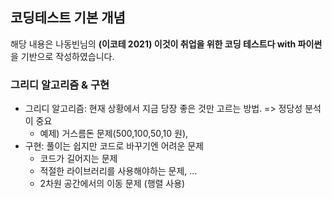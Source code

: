 ## 코딩테스트 기본 개념

해당 내용은 나동빈님의 **(이코테 2021) 이것이 취업을 위한 코딩 테스트다 with 파이썬** 을 기반으로 작성하였습니다.

### 그리디 알고리즘 & 구현

- 그리디 알고리즘: 현재 상황에서 지금 당장 좋은 것만 고르는 방법. => 정당성 분석이 중요
  - 예제) 거스름돈 문제(500,100,50,10 원), 
- 구현: 풀이는 쉽지만 코드로 바꾸기엔 어려운 문제
  - 코드가 길어지는 문제
  - 적절한 라이브러리를 사용해야하는 문제, ...
  - 2차원 공간에서의 이동 문제 (행렬 사용)